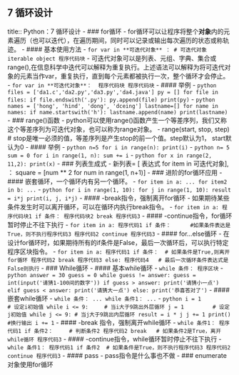 ## 7 循环设计
title:: Python：7 循环设计
	- ### for循环
		- for循环可以让程序将整个**对象**内的元素遍历（也可以迭代），在遍历期间，同时可以记录或输出每次遍历的状态或称轨迹。
		- #### 基本使用方法
			- ```
			  for var in **可迭代对象** ： # 可迭代对象 iterable object
			  	程序代码块
			  ```
			- 可迭代对象可以是列表、元组、字典、集合或range(),在信息科学中迭代可以解释为重复执行。上述语法可以解释为将可迭代对象的元素当作var，重复执行，直到每个元素都被执行一次，整个循环才会停止。
			- ```
			  for var in **可迭代对象**： 
				程序代码块
			  程序代码块
			  ```
			- #### 举例
			- ``` python
			  files = ['da1.c','da2.py','da3.py','da4.java']
			  py = []
			  for file in files:
			    if file.endswith('.py'):
			      py.append(file)
			  print(py)
			  ```
			- ``` python
			  			  names = ['hong', 'hind', 'dong', 'dceing']
			  			  lastname=[]
			  			  for name in names:
			  			      if name.startswith('h'):
			  			          lastname.append(name)
			  			  print(lastname)
			  ```
	- ### range()函数
		- python可以使用range()函数产生一个等差序列，我们又称这个等差序列为可迭代对象，也可以称为range对象。
		- range(start, stop, step)  # stop是唯一必须的值，等差序列是产生stop的前一个值。step默认为1， start默认为0
		- #### 举例
			- ``` python
			  			  n=5
			  			  for i in range(n):
			  			      print(i)
			  ```
			- ``` python
			  			  n= 5
			  			  sum = 0
			  			  for i in range(1, n):
			  			      sum += i
			  ```
			- ``` python
			  			  for x in range(2, 11,2):
			  			      print(x)
			  ```
	- ### 列表生成式
		- 新列表= [ 表达式 for item in 可迭代对象], ： square = [num ** 2 for num in range(1, n+1)]
	- ### 进阶的for循环应用
		- #### 嵌套循环，一个循环内有另一个循环。
		- ```
		  		  for item in a:
		  		  	...
		  		  	for item2 in b:
		  		  		...
		  ```
		- ``` python
		  		  for i in range(1, 10):
		  		      for j in range(1, 10):
		  		          result = i*j
		  		          print(i, j, i*j)
		  ```
	- #### -break指令，强制离开for循环
		- 如果期待某些条件发生时可以离开循环，可以在循环内执行break指令。
		- ```
		  		  for item in a:
		  		  	程序代码块1
		  		  	if 条件：
		  		  		程序代码块2
		  		  		break
		  		  程序代码3
		  ```
	- #### -continue指令，for循环暂时停止不往下执行
		- ```
		  		  for item in a:
		  		  	程序代码1
		  		  	if 条件：		#如果条件表达是True，则不执行程序代码3
		  		  		程序代码2
		  		  		continue
		  		  	程序代码3
		  ```
	- #### for...else循环
		- 在设计for循环时，如果期待所有的if条件是False，最后一次循环后，可以执行特定程序区块指令。
		- ```
		  		  for item in a:
		  		  	程序代码1
		  		  	if 条件：	# 如果条件是True,则离开for循环
		  		  		程序代码2
		  		  		break
		  		  	程序代码3
		  		  else:
		  		  	程序代码4	# 最后一次循环条件表达式是False则执行
		  ```
	- ### While循环
		- #### 基本while循环
			- ```
			  			  while 条件：
			  			  	程序区块
			  ```
			- ``` python
			  			  answer = 30
			  			  guess = 0
			  			  while guess != answer:
			  			      guess = int(input('请猜1-100间的数字'))
			  			      if guess > answer:
			  			          print('请猜小一点')
			  			      elif guess < answer:
			  			          print('请猜大一点')
			  			      else:
			  			          print('恭喜答对了')
			  ```
		- #### 嵌套while循环
			- ```
			  			  while 条件：
			  			  	...
			  			  	while 条件1：
			  			  		...
			  ```
			- ``` python
			  			  i = 1				# 设定i初始值
			  			  while i <= 9:		# 当i大于9跳出外层循环
			  			      j = 1			# 设定j初始值
			  			      while j <= 9:	# 当j大于9跳出内层循环
			  			          result = i * j
			  			          j += 1
			  			      print()	#换行输出
			  			      i += 1
			  ```
		- #### -break 指令，强制离开while循环
			- ```
			  			  while 条件1：
			  			  	程序代码1
			  			  	if 条件2：		# 判断条件2
			  			  		程序代码2
			  			  		break	# 如果条件2是True，离开while循环
			  			  	程序代码3
			  ```
		- #### -continue指令，while循环暂时停止不往下执行
			- ```
			  			  while 条件1：
			  			  	程序代码1
			  			  	if 条件2	# 如果条件是True，则不执行程序代码3
			  			  		程序代码2
			  			  		continue
			  			  	程序代码3
			  ```
		- #### pass
			- pass指令是什么事也不做
		- ### enumerate对象使用for循环
